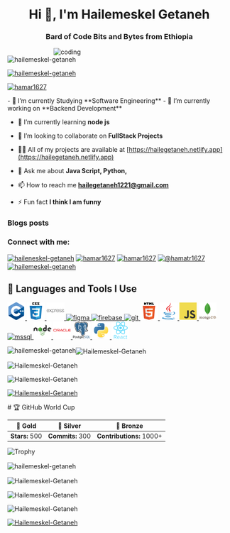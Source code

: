 

<h1 align="center">Hi 👋, I'm Hailemeskel Getaneh</h1>
<h3 align="center">Bard of Code Bits and Bytes from Ethiopia</h3>
<img align ="right" alt="coding" width="400" src = "https://media0.giphy.com/media/26tn33aiTi1jkl6H6/giphy.gif">

<p align="left"> <img src="https://komarev.com/ghpvc/?username=hailemeskel-getaneh&label=Profile%20views&color=0e75b6&style=flat" alt="hailemeskel-getaneh" /> </p>

<p align="left"> <a href="https://github.com/ryo-ma/github-profile-trophy"><img src="https://github-profile-trophy.vercel.app/?username=hailemeskel-getaneh" alt="hailemeskel-getaneh" /></a> </p>

<p align="left"> <a href="https://twitter.com/hamar1627" target="blank"><img src="https://img.shields.io/twitter/follow/hamar1627?logo=twitter&style=for-the-badge" alt="hamar1627" /></a> </p>
- 🌱 I’m currently Studying **Software Engineering**
- 🔭 I’m currently working on **Backend Development**

- 🌱 I’m currently learning **node js**

- 👯 I’m looking to collaborate on **FullStack Projects**

- 👨‍💻 All of my projects are available at [https://hailegetaneh.netlify.app](https://hailegetaneh.netlify.app)

- 💬 Ask me about **Java Script, Python,**

- 📫 How to reach me **hailegetaneh1221@gmail.com**

- ⚡ Fun fact **I think I am funny**

### Blogs posts
<!-- BLOG-POST-LIST:START -->
<!-- BLOG-POST-LIST:END -->

<h3 align="left">Connect with me:</h3>
<p align="left">
<a href="https://codepen.io/haileneskel-getaneh" target="blank"><img align="center" src="https://raw.githubusercontent.com/rahuldkjain/github-profile-readme-generator/master/src/images/icons/Social/codepen.svg" alt="haileneskel-getaneh" height="30" width="40" /></a>
<a href="https://dev.to/hamar1627" target="blank"><img align="center" src="https://raw.githubusercontent.com/rahuldkjain/github-profile-readme-generator/master/src/images/icons/Social/devto.svg" alt="hamar1627" height="30" width="40" /></a>
<a href="https://twitter.com/hamar1627" target="blank"><img align="center" src="https://raw.githubusercontent.com/rahuldkjain/github-profile-readme-generator/master/src/images/icons/Social/twitter.svg" alt="hamar1627" height="30" width="40" /></a>
<a href="https://medium.com/@hamatr1627" target="blank"><img align="center" src="https://raw.githubusercontent.com/rahuldkjain/github-profile-readme-generator/master/src/images/icons/Social/medium.svg" alt="@hamatr1627" height="30" width="40" /></a>
<a href="https://www.topcoder.com/members/hailemeskel-getaneh" target="blank"><img align="center" src="https://raw.githubusercontent.com/rahuldkjain/github-profile-readme-generator/master/src/images/icons/Social/topcoder.svg" alt="hailemeskel-getaneh" height="30" width="40" /></a>
</p>

<h2>🚀 Languages and Tools I Use</h2>
<p align="left"> <a href="https://www.w3schools.com/cpp/" target="_blank" rel="noreferrer"> <img src="https://raw.githubusercontent.com/devicons/devicon/master/icons/cplusplus/cplusplus-original.svg" alt="cplusplus" width="40" height="40"/> </a> <a href="https://www.w3schools.com/css/" target="_blank" rel="noreferrer"> <img src="https://raw.githubusercontent.com/devicons/devicon/master/icons/css3/css3-original-wordmark.svg" alt="css3" width="40" height="40"/> </a> <a href="https://expressjs.com" target="_blank" rel="noreferrer"> <img src="https://raw.githubusercontent.com/devicons/devicon/master/icons/express/express-original-wordmark.svg" alt="express" width="40" height="40"/> </a> <a href="https://www.figma.com/" target="_blank" rel="noreferrer"> <img src="https://www.vectorlogo.zone/logos/figma/figma-icon.svg" alt="figma" width="40" height="40"/> </a> <a href="https://firebase.google.com/" target="_blank" rel="noreferrer"> <img src="https://www.vectorlogo.zone/logos/firebase/firebase-icon.svg" alt="firebase" width="40" height="40"/> </a> <a href="https://git-scm.com/" target="_blank" rel="noreferrer"> <img src="https://www.vectorlogo.zone/logos/git-scm/git-scm-icon.svg" alt="git" width="40" height="40"/> </a> <a href="https://www.w3.org/html/" target="_blank" rel="noreferrer"> <img src="https://raw.githubusercontent.com/devicons/devicon/master/icons/html5/html5-original-wordmark.svg" alt="html5" width="40" height="40"/> </a> <a href="https://www.java.com" target="_blank" rel="noreferrer"> <img src="https://raw.githubusercontent.com/devicons/devicon/master/icons/java/java-original.svg" alt="java" width="40" height="40"/> </a> <a href="https://developer.mozilla.org/en-US/docs/Web/JavaScript" target="_blank" rel="noreferrer"> <img src="https://raw.githubusercontent.com/devicons/devicon/master/icons/javascript/javascript-original.svg" alt="javascript" width="40" height="40"/> </a> <a href="https://www.mongodb.com/" target="_blank" rel="noreferrer"> <img src="https://raw.githubusercontent.com/devicons/devicon/master/icons/mongodb/mongodb-original-wordmark.svg" alt="mongodb" width="40" height="40"/> </a> <a href="https://www.microsoft.com/en-us/sql-server" target="_blank" rel="noreferrer"> <img src="https://www.svgrepo.com/show/303229/microsoft-sql-server-logo.svg" alt="mssql" width="40" height="40"/> </a> <a href="https://nodejs.org" target="_blank" rel="noreferrer"> <img src="https://raw.githubusercontent.com/devicons/devicon/master/icons/nodejs/nodejs-original-wordmark.svg" alt="nodejs" width="40" height="40"/> </a> <a href="https://www.oracle.com/" target="_blank" rel="noreferrer"> <img src="https://raw.githubusercontent.com/devicons/devicon/master/icons/oracle/oracle-original.svg" alt="oracle" width="40" height="40"/> </a> <a href="https://www.postgresql.org" target="_blank" rel="noreferrer"> <img src="https://raw.githubusercontent.com/devicons/devicon/master/icons/postgresql/postgresql-original-wordmark.svg" alt="postgresql" width="40" height="40"/> </a> <a href="https://www.python.org" target="_blank" rel="noreferrer"> <img src="https://raw.githubusercontent.com/devicons/devicon/master/icons/python/python-original.svg" alt="python" width="40" height="40"/> </a> <a href="https://reactjs.org/" target="_blank" rel="noreferrer"> <img src="https://raw.githubusercontent.com/devicons/devicon/master/icons/react/react-original-wordmark.svg" alt="react" width="40" height="40"/> </a> </p>

<p><img align="left" src="https://github-readme-stats.vercel.app/api/top-langs?username=hailemeskel-getaneh&show_icons=true&locale=en&layout=compact" alt="hailemeskel-getaneh" /></p>

<p><img align="center" src="https://github-readme-stats.vercel.app/api?username=Hailemeskel-Getaneh&show_icons=true&locale=en" alt="Hailemeskel-Getaneh" /></p>
<p><img align="center" src="https://github-readme-streak-stats.herokuapp.com/?user=Hailemeskel-Getaneh&" alt="Hailemeskel-Getaneh" /></p>
<p><img src="https://github-readme-stats.vercel.app/api/top-langs?username=Hailemeskel-Getaneh&show_icons=true&locale=en&layout=compact" alt="Hailemeskel-Getaneh" /></p>
<p><a href="https://github.com/ryo-ma/github-profile-trophy"><img src="https://github-profile-trophy.vercel.app/?username=Hailemeskel-Getaneh" alt="Hailemeskel-Getaneh" /></a></p>
# 🏆 GitHub World Cup

| 🥇 Gold               | 🥈 Silver             | 🥉 Bronze             |
|-----------------------|-----------------------|-----------------------|
| **Stars:** 500        | **Commits:** 300      | **Contributions:** 1000+ |

![Trophy](https://img.shields.io/badge/🏆%20Overall%20Winner-Hailemeskel-Getaneh-blue?style=for-the-badge)


<p><img align="center" src="https://github-readme-streak-stats.herokuapp.com/?user=hailemeskel-getaneh&" alt="hailemeskel-getaneh" /></p>



<p><img align="center" src="https://github-readme-stats.vercel.app/api?username=Hailemeskel-Getaneh&show_icons=true&locale=en" alt="Hailemeskel-Getaneh" /></p>
<p><img align="center" src="https://github-readme-streak-stats.herokuapp.com/?user=Hailemeskel-Getaneh&" alt="Hailemeskel-Getaneh" /></p>
<p><img src="https://github-readme-stats.vercel.app/api/top-langs?username=Hailemeskel-Getaneh&show_icons=true&locale=en&layout=compact" alt="Hailemeskel-Getaneh" /></p>
<p><a href="https://github.com/ryo-ma/github-profile-trophy"><img src="https://github-profile-trophy.vercel.app/?username=Hailemeskel-Getaneh" alt="Hailemeskel-Getaneh" /></a></p>


